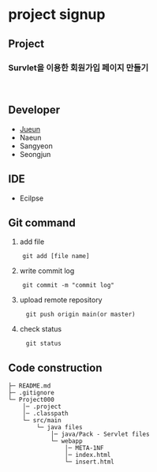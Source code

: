 # project signup

## Project

### Survlet을 이용한 회원가입 페이지 만들기

<br/>

## Developer
* [Jueun](https://github.com/jueun-cp)    
* Naeun
* Sangyeon
* Seongjun

## IDE
* Ecilpse

## Git command
1. add file 
```
	git add [file name]
```
2. write commit log
```
	git commit -m "commit log" 
```
3. upload remote repository  
```
	 git push origin main(or master)
```
4. check status
```
	 git status
```

## Code construction

```
├─ README.md 
├─ .gitignore
└─ Project000
    │─ .project 
    │─ .classpath 
    └─ src/main                  
        └─ java files    
            │─ java/Pack - Servlet files   
            └─ webapp    
                │─ META-1NF   
                │─ index.html
                └─ insert.html       
```
<br>
